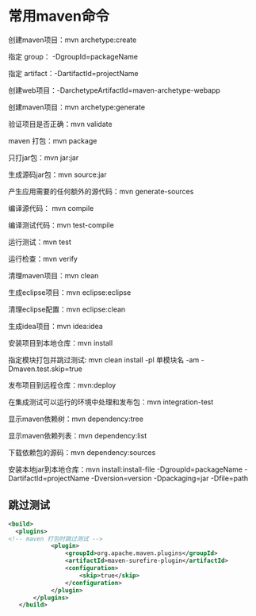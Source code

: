 # 常用maven命令
创建maven项目：mvn archetype:create

指定 group： -DgroupId=packageName

指定 artifact：-DartifactId=projectName

创建web项目：-DarchetypeArtifactId=maven-archetype-webapp

创建maven项目：mvn archetype:generate

验证项目是否正确：mvn validate

maven 打包：mvn package

只打jar包：mvn jar:jar

生成源码jar包：mvn source:jar

产生应用需要的任何额外的源代码：mvn generate-sources

编译源代码： mvn compile

编译测试代码：mvn test-compile

运行测试：mvn test

运行检查：mvn verify

清理maven项目：mvn clean

生成eclipse项目：mvn eclipse:eclipse

清理eclipse配置：mvn eclipse:clean

生成idea项目：mvn idea:idea

安装项目到本地仓库：mvn install

指定模块打包并跳过测试: mvn clean install -pl 单模块名 -am -Dmaven.test.skip=true

发布项目到远程仓库：mvn:deploy

在集成测试可以运行的环境中处理和发布包：mvn integration-test

显示maven依赖树：mvn dependency:tree

显示maven依赖列表：mvn dependency:list

下载依赖包的源码：mvn dependency:sources

安装本地jar到本地仓库：mvn install:install-file -DgroupId=packageName -DartifactId=projectName -Dversion=version -Dpackaging=jar -Dfile=path

## 跳过测试
```xml
<build>
  <plugins>
<!-- maven 打包时跳过测试 -->
			<plugin>
                <groupId>org.apache.maven.plugins</groupId>
                <artifactId>maven-surefire-plugin</artifactId>
                <configuration>
                    <skip>true</skip>
                </configuration>
            </plugin>
       </plugins>
   </build>
```